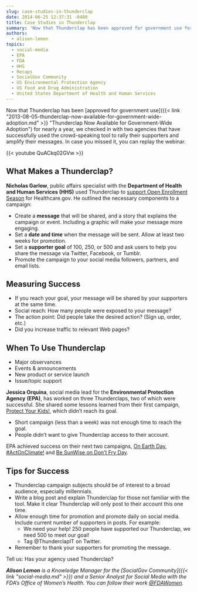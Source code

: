 ```yaml
---
slug: case-studies-in-thunderclap
date: 2014-06-25 12:37:31 -0400
title: Case Studies in Thunderclap
summary: 'Now that Thunderclap has been approved for government use for nearly a year, we checked in with two agencies that have successfully used the crowd-speaking tool to rally their supporters and amplify their messages. In case you missed it, you can replay the webinar. [youtube=http://www.youtube.com/watch?v=QuACkq02GVw&w=600]   What Makes a Thunderclap? Nicholas Garlow, public affairs specialist'
authors:
  - alison-lemon
topics:
  - social-media
  - EPA
  - FDA
  - HHS
  - Recaps
  - SocialGov Community
  - US Environmental Protection Agency
  - US Food and Drug Administration
  - United States Department of Health and Human Services
---
```


Now that Thunderclap has been [approved for government use]({{< link "2013-08-05-thunderclap-now-available-for-government-wide-adoption.md" >}} "Thunderclap Now Available for Government-Wide Adoption") for nearly a year, we checked in with two agencies that have successfully used the crowd-speaking tool to rally their supporters and amplify their messages. In case you missed it, you can replay the webinar.

{{< youtube QuACkq02GVw >}}

## What Makes a Thunderclap?

 **Nicholas Garlow**, public affairs specialist with the **Department of Health and Human Services (HHS)** used Thunderclap to [support Open Enrollment Season](https://www.thunderclap.it/projects/9544-getcovered-by-march-31st) for Healthcare.gov. He outlined the necessary components to a campaign:

  * Create a **message** that will be shared, and a story that explains the campaign or event. Including a graphic will make your message more engaging.
  * Set a **date and time** when the message will be sent. Allow at least two weeks for promotion.
  * Set a **supporter goal** of 100, 250, or 500 and ask users to help you share the message via Twitter, Facebook, or Tumblr.
  * Promote the campaign to your social media followers, partners, and email lists.

## Measuring Success

  * If you reach your goal, your message will be shared by your supporters at the same time.
  * Social reach: How many people were exposed to your message?
  * The action point: Did people take the desired action? (Sign up, order, etc.)
  * Did you increase traffic to relevant Web pages?

## When To Use Thunderclap

  * Major observances
  * Events & announcements
  * New product or service launch
  * Issue/topic support

 **Jessica Orquina**, social media lead for the **Environmental Protection Agency** **(EPA)**, has worked on three Thunderclaps, two of which were successful. She shared some lessons learned from their first campaign, [Protect Your Kids!](https://www.thunderclap.it/projects/5938-protect-your-kids), which didn’t reach its goal.

  * Short campaign (less than a week) was not enough time to reach the goal.
  * People didn’t want to give Thunderclap access to their account.

EPA achieved success on their next two campaigns, [On Earth Day, #ActOnClimate!](https://www.thunderclap.it/projects/10319-on-earth-day-actonclimate) and [Be SunWise on Don&#8217;t Fry Day](https://www.thunderclap.it/projects/11750-be-sunwise-on-don-t-fry-day).

## Tips for Success

  * Thunderclap campaign subjects should be of interest to a broad audience, especially millennials.
  * Write a blog post and explain Thunderclap for those not familiar with the tool. Make it clear Thunderclap will only post to their account this one time.
  * Allow enough time for promotion and promote daily on social media. Include current number of supporters in posts. For example: 
      * We need your help! 250 people have supported our Thunderclap, we need 500 to meet our goal!
      * Tag @ThunderclapIT on Twitter.
  * Remember to thank your supporters for promoting the message.

Tell us: Has your agency used Thunderclap?

_**Alison Lemon** is a Knowledge Manager for the [SocialGov Community]({{< link "social-media.md" >}}) and a Senior Analyst for Social Media with the FDA’s Office of Women’s Health. You can follow their work [@FDAWomen](https://twitter.com/FDAWomen)._
